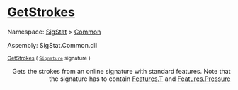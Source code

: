 # [GetStrokes](./StrokeHelper-100663402.md)

Namespace: [SigStat]() > [Common](./../README.md)

Assembly: SigStat.Common.dll

<sub>[GetStrokes](./StrokeHelper-100663402.md) ( [`Signature`](./../Signature.md) signature )         <div style = "text-align: right" >Gets the strokes from an online signature with standard features. Note that  the signature has to contain [Features.T](https://github.com/hargitomi97/sigstat/blob/master/docs/md/SigStat/Common/Features.md) and [Features.Pressure](https://github.com/hargitomi97/sigstat/blob/master/docs/md/SigStat/Common/Features.md)</div></sub>
